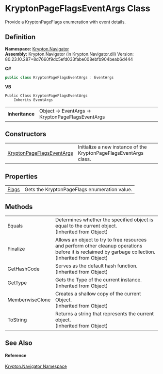 # KryptonPageFlagsEventArgs Class


Provide a KryptonPageFlags enumeration with event details.



## Definition
**Namespace:** <a href="a21ac074-d119-3dc6-bd1c-d3a12c0128bc.md">Krypton.Navigator</a>  
**Assembly:** Krypton.Navigator (in Krypton.Navigator.dll) Version: 80.23.10.287+8d7660f9dc5efd033fabe008ebfb904beab6d444

**C#**
``` C#
public class KryptonPageFlagsEventArgs : EventArgs
```
**VB**
``` VB
Public Class KryptonPageFlagsEventArgs
	Inherits EventArgs
```

<table><tr><td><strong>Inheritance</strong></td><td>Object  →  EventArgs  →  KryptonPageFlagsEventArgs</td></tr>
</table>



## Constructors
<table>
<tr>
<td><a href="93c66430-c258-97fd-295d-4ccfe6443bc5.md">KryptonPageFlagsEventArgs</a></td>
<td>Initialize a new instance of the KryptonPageFlagsEventArgs class.</td></tr>
</table>

## Properties
<table>
<tr>
<td><a href="a435c6f3-1f60-2644-3878-8b76e1ceee7e.md">Flags</a></td>
<td>Gets the KryptonPageFlags enumeration value.</td></tr>
</table>

## Methods
<table>
<tr>
<td>Equals</td>
<td>Determines whether the specified object is equal to the current object.<br />(Inherited from Object)</td></tr>
<tr>
<td>Finalize</td>
<td>Allows an object to try to free resources and perform other cleanup operations before it is reclaimed by garbage collection.<br />(Inherited from Object)</td></tr>
<tr>
<td>GetHashCode</td>
<td>Serves as the default hash function.<br />(Inherited from Object)</td></tr>
<tr>
<td>GetType</td>
<td>Gets the Type of the current instance.<br />(Inherited from Object)</td></tr>
<tr>
<td>MemberwiseClone</td>
<td>Creates a shallow copy of the current Object.<br />(Inherited from Object)</td></tr>
<tr>
<td>ToString</td>
<td>Returns a string that represents the current object.<br />(Inherited from Object)</td></tr>
</table>

## See Also


#### Reference
<a href="a21ac074-d119-3dc6-bd1c-d3a12c0128bc.md">Krypton.Navigator Namespace</a>  
